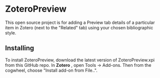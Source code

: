 ZoteroPreview
===============

This open source project is for adding a Preview tab details of a particular item in Zotero (next to the "Related" tab) using your chosen bibliographic style.

## Installing

To install ZoteroPreview, download the latest version of ZoteroPreview.xpi from this GitHub repo. In **Zotero** , open Tools -> Add-ons. Then from the cogwheel, choose "Install add-on from File..".
